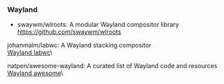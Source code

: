 ### Wayland

* swaywm/wlroots: A modular Wayland compositor library
    https://github.com/swaywm/wlroots

johanmalm/labwc: A Wayland stacking compositor\
[Wayland labwc](https://github.com/johanmalm/labwc)\

natpen/awesome-wayland: A curated list of Wayland code and resources\
[Wayland awesome](https://github.com/natpen/awesome-wayland)\

